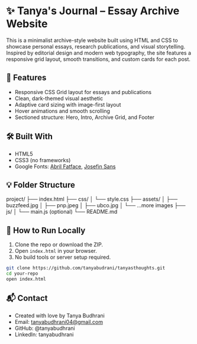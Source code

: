 # ✨ Tanya's Journal – Essay Archive Website

This is a minimalist archive-style website built using HTML and CSS to showcase personal essays, research publications, and visual storytelling. Inspired by editorial design and modern web typography, the site features a responsive grid layout, smooth transitions, and custom cards for each post.

## 📁 Features

- Responsive CSS Grid layout for essays and publications
- Clean, dark-themed visual aesthetic
- Adaptive card sizing with image-first layout
- Hover animations and smooth scrolling
- Sectioned structure: Hero, Intro, Archive Grid, and Footer

## 🛠️ Built With

- HTML5
- CSS3 (no frameworks)
- Google Fonts: [Abril Fatface](https://fonts.google.com/specimen/Abril+Fatface), [Josefin Sans](https://fonts.google.com/specimen/Josefin+Sans)

## 💡 Folder Structure

project/
├── index.html
├── css/
│ └── style.css
├── assets/
│ ├── buzzfeed.jpg
│ ├── pnp.jpeg
│ ├── ubco.jpg
│ └── ...more images
├── js/
│ └── main.js (optional)
└── README.md

## 🚀 How to Run Locally

1. Clone the repo or download the ZIP.
2. Open `index.html` in your browser.
3. No build tools or server setup required.

```bash
git clone https://github.com/tanyabudrani/tanyasthoughts.git
cd your-repo
open index.html
```

## 📬 Contact

- Created with love by Tanya Budhrani
- Email: tanyabudhrani04@gmail.com
- GitHub: @tanyabudhrani
- LinkedIn: tanyabudhrani

